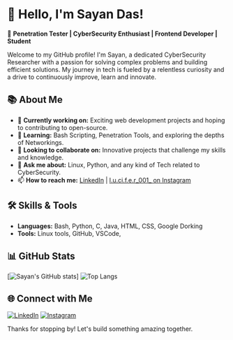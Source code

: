 # 👋 Hello, I'm Sayan Das!

🌟 **Penetration Tester | CyberSecurity Enthusiast | Frontend Developer | Student**

Welcome to my GitHub profile! I'm Sayan, a dedicated CyberSecurity Researcher with a passion for solving complex problems and building efficient solutions. My journey in tech is fueled by a relentless curiosity and a drive to continuously improve, learn and innovate.

## 📚 About Me

- 🔭 **Currently working on:** Exciting web development projects and hoping to contributing to open-source.
- 🌱 **Learning:** Bash Scripting, Penetration Tools, and exploring the depths of Networkings.
- 👯 **Looking to collaborate on:** Innovative projects that challenge my skills and knowledge.
- 💬 **Ask me about:** Linux, Python, and any kind of Tech related to CyberSecurity.
- 📫 **How to reach me:**  [LinkedIn](https://www.linkedin.com/in/sayan-das-05a255316/) | [l.u.ci.f.e.r_001_ on Instagram](https://www.instagram.com/l.u.c.i.f.e.r_001_/)


## 🛠️ Skills & Tools

- **Languages:** Bash, Python, C, Java, HTML, CSS, Google Dorking
- **Tools:** Linux tools, GitHub, VSCode,

## 📊 GitHub Stats

[![Sayan's GitHub stats](https://github-readme-stats.vercel.app/api?username=Sayan-das-001&show_icons=true&theme=radical)]
![Top Langs](https://github-readme-stats.vercel.app/api/top-langs/?username=Sayan-das-001&layout=compact&theme=radical)

## 🌐 Connect with Me

[![LinkedIn](https://img.shields.io/badge/LinkedIn-%230077B5.svg?&style=for-the-badge&logo=linkedin&logoColor=white)](https://www.linkedin.com/in/sayan-das-05a255316/)
[![Instagram](https://img.shields.io/badge/Instagram-%23E4405F.svg?&style=for-the-badge&logo=instagram&logoColor=white)](https://www.instagram.com/l.u.c.i.f.e.r_001_/)


Thanks for stopping by! Let's build something amazing together.
